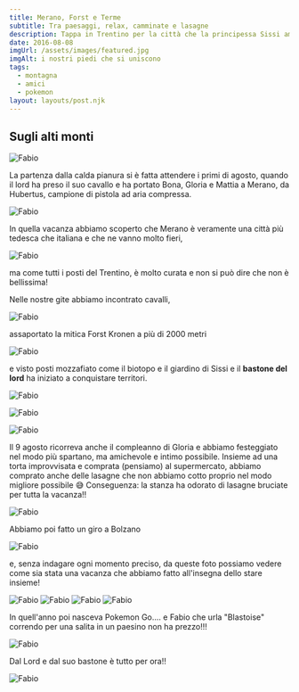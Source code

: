 ```yaml
---
title: Merano, Forst e Terme
subtitle: Tra paesaggi, relax, camminate e lasagne
description: Tappa in Trentino per la città che la principessa Sissi amò e che ci fece conoscere Hubertus
date: 2016-08-08
imgUrl: /assets/images/featured.jpg
imgAlt: i nostri piedi che si uniscono
tags:
  - montagna
  - amici
  - pokemon
layout: layouts/post.njk
---
```

## Sugli alti monti

![Fabio](/assets/images/merano/panorama.jpg)

La partenza dalla calda pianura si è fatta attendere i primi di agosto, quando il lord ha preso il suo cavallo e ha portato Bona, Gloria e Mattia a Merano, da Hubertus, campione di pistola ad aria compressa.

![Fabio](/assets/images/merano/auto.jpg)

In quella vacanza abbiamo scoperto che Merano è veramente una città più tedesca che italiana e che ne vanno molto fieri,

![Fabio](/assets/images/merano/stemma.jpg)

ma come tutti i posti del Trentino, è molto curata e non si può dire che non è bellissima!

Nelle nostre gite abbiamo incontrato cavalli,

![Fabio](/assets/images/merano/cavallo.jpg)

assaportato la mitica Forst Kronen a più di 2000 metri

![Fabio](/assets/images/merano/forst-altura.jpg)

e visto posti mozzafiato come il biotopo e il giardino di Sissi e il **bastone del lord** ha iniziato a conquistare territori.

![Fabio](/assets/images/merano/biotopo.jpg)

![Fabio](/assets/images/merano/giardini.jpg)

![Fabio](/assets/images/merano/bastone.jpg)

Il 9 agosto ricorreva anche il compleanno di Gloria e abbiamo festeggiato nel modo più spartano, ma amichevole e intimo possibile. Insieme ad una torta improvvisata e comprata (pensiamo) al supermercato, abbiamo comprato anche delle lasagne che non abbiamo cotto proprio nel modo migliore possibile 😅 Conseguenza: la stanza ha odorato di lasagne bruciate per tutta la vacanza!!

![Fabio](/assets/images/merano/lasagne.jpg)

Abbiamo poi fatto un giro a Bolzano

![Fabio](/assets/images/merano/bolzano.jpg)

e, senza indagare ogni momento preciso, da queste foto possiamo vedere come sia stata una vacanza che abbiamo fatto all'insegna dello stare insieme!

![Fabio](/assets/images/merano/insieme.jpg)
![Fabio](/assets/images/merano/insieme-2.jpg)
![Fabio](/assets/images/merano/insieme-3.jpg)
![Fabio](/assets/images/merano/pioggia.jpg)

In quell'anno poi nasceva Pokemon Go.... e Fabio che urla "Blastoise" correndo per una salita in un paesino non ha prezzo!!!

![Fabio](/assets/images/merano/blastoise.jpg)

Dal Lord e dal suo bastone è tutto per ora!!

![Fabio](/assets/images/merano/lord.jpg)


